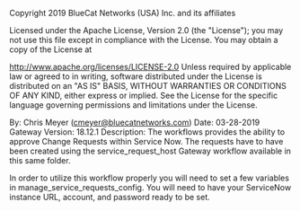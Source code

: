 Copyright 2019 BlueCat Networks (USA) Inc. and its affiliates

Licensed under the Apache License, Version 2.0 (the "License"); you may not use this file except in compliance with the License. You may obtain a copy of the License at

http://www.apache.org/licenses/LICENSE-2.0
Unless required by applicable law or agreed to in writing, software distributed under the License is distributed on an "AS IS" BASIS, WITHOUT WARRANTIES OR CONDITIONS OF ANY KIND, either express or implied. See the License for the specific language governing permissions and limitations under the License.

By: Chris Meyer (cmeyer@bluecatnetworks.com)
Date: 03-28-2019
Gateway Version: 18.12.1
Description: The workflows provides the ability to approve Change Requests within Service Now. The requests have to have been created using the service_request_host Gateway workflow available in this same folder.

In order to utilize this workflow properly you will need to set a few variables in manage_service_requests_config. You will need to have your ServiceNow instance URL, account, and password ready to be set.
